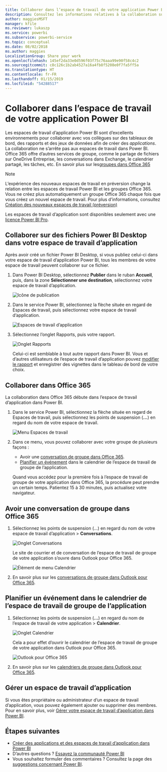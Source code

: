 ```yaml
---
title: Collaborer dans l’espace de travail de votre application Power BI
description: Consultez les informations relatives à la collaboration sur des fichiers Power BI Desktop dans votre espace de travail d’application et avec des services Office 365 tels que le partage de fichiers sur OneDrive Entreprise, les conversations dans Exchange, le calendrier et les tâches.
author: maggiesMSFT
manager: kfile
ms.reviewer: lukaszp
ms.service: powerbi
ms.subservice: powerbi-service
ms.topic: conceptual
ms.date: 08/02/2018
ms.author: maggies
LocalizationGroup: Share your work
ms.openlocfilehash: 145ef2da33e0d596f03f75c76aaa99e90f58c4c2
ms.sourcegitcommit: c8c126c1b2ab4527a16a4fb8f5208e0f7fa5ff5a
ms.translationtype: HT
ms.contentlocale: fr-FR
ms.lasthandoff: 01/15/2019
ms.locfileid: "54288517"
---
```

# <a name="collaborate-in-your-power-bi-app-workspace"></a>Collaborer dans l’espace de travail de votre application Power BI
Les espaces de travail d’application Power BI sont d’excellents environnements pour collaborer avec vos collègues sur des tableaux de bord, des rapports et des jeux de données afin de créer des *applications*. La collaboration ne s’arrête pas aux espaces de travail dans Power BI. Office 365 offre d’autres services de groupe, comme le partage de fichiers sur OneDrive Entreprise, les conversations dans Exchange, le calendrier partagé, les tâches, etc. En savoir plus sur les[groupes dans Office 365](https://support.office.com/article/Create-a-group-in-Office-365-7124dc4c-1de9-40d4-b096-e8add19209e9)

> [!NOTE]
> L’expérience des nouveaux espaces de travail en préversion change la relation entre les espaces de travail Power BI et les groupes Office 365. Vous ne créez plus automatiquement un groupe Office 365 chaque fois que vous créez un nouvel espace de travail. Pour plus d’informations, consultez [Création des nouveaux espaces de travail (préversion)](service-create-the-new-workspaces.md)

Les espaces de travail d’application sont disponibles seulement avec une [licence Power BI Pro](service-features-license-type.md).

## <a name="collaborate-on-power-bi-desktop-files-in-your-app-workspace"></a>Collaborer sur des fichiers Power BI Desktop dans votre espace de travail d’application
Après avoir créé un fichier Power BI Desktop, si vous publiez celui-ci dans votre espace de travail d’application Power BI, tous les membres de votre espace de travail peuvent collaborer sur ce fichier.

1. Dans Power BI Desktop, sélectionnez **Publier** dans le ruban **Accueil**, puis, dans la zone **Sélectionner une destination**, sélectionnez votre espace de travail d’application.
   
    ![Icône de publication](media/service-collaborate-power-bi-workspace/power-bi-group-publish-pbix.png)
2. Dans le service Power BI, sélectionnez la flèche située en regard de Espaces de travail, puis sélectionnez votre espace de travail d’application.
   
    ![Espaces de travail d’application](media/service-collaborate-power-bi-workspace/power-bi-workspace-nav-arrow.png)
3. Sélectionnez l’onglet Rapports, puis votre rapport.
   
    ![Onglet Rapports](media/service-collaborate-power-bi-workspace/power-bi-workspace-report.png)
   
    Celui-ci est semblable à tout autre rapport dans Power BI. Vous et d’autres utilisateurs de l’espace de travail d’application pouvez [modifier le rapport](consumer/end-user-reports.md) et enregistrer des vignettes dans le tableau de bord de votre choix.

## <a name="collaborate-in-office-365"></a>Collaborer dans Office 365
La collaboration dans Office 365 débute dans l’espace de travail d’application dans Power BI.

1. Dans le service Power BI, sélectionnez la flèche située en regard de Espaces de travail, puis sélectionnez les points de suspension (**…**) en regard du nom de votre espace de travail. 
   
   ![Menu Espaces de travail](media/service-collaborate-power-bi-workspace/power-bi-app-ellipsis.png)
2. Dans ce menu, vous pouvez collaborer avec votre groupe de plusieurs façons : 
   
   * Avoir une [conversation de groupe dans Office 365](service-collaborate-power-bi-workspace.md#have-a-group-conversation-in-office-365).
   * [Planifier un événement](service-collaborate-power-bi-workspace.md#schedule-an-event-on-the-group-workspace-calendar) dans le calendrier de l’espace de travail de groupe de l’application.
   
   Quand vous accédez pour la première fois à l’espace de travail de groupe de votre application dans Office 365, la procédure peut prendre un certain temps. Patientez 15 à 30 minutes, puis actualisez votre navigateur.

## <a name="have-a-group-conversation-in-office-365"></a>Avoir une conversation de groupe dans Office 365
1. Sélectionnez les points de suspension (…) en regard du nom de votre espace de travail d’application \> **Conversations**. 
   
    ![Onglet Conversations](media/service-collaborate-power-bi-workspace/power-bi-app-ellipsis.png)
   
   Le site de courrier et de conversation de l’espace de travail de groupe de votre application s’ouvre dans Outlook pour Office 365.
   
   ![Élément de menu Calendrier](media/service-collaborate-power-bi-workspace/pbi_grps_o365convo.png)
2. En savoir plus sur les [conversations de groupe dans Outlook pour Office 365](https://support.office.com/Article/Have-a-group-conversation-a0482e24-a769-4e39-a5ba-a7c56e828b22).

## <a name="schedule-an-event-on-the-apps-group-workspace-calendar"></a>Planifier un événement dans le calendrier de l’espace de travail de groupe de l’application
1. Sélectionnez les points de suspension (**…**) en regard du nom de l’espace de travail de votre application \> **Calendrier**. 
   
   ![Onglet Calendrier](media/service-collaborate-power-bi-workspace/power-bi-app-ellipsis.png)
   
   Cela a pour effet d’ouvrir le calendrier de l’espace de travail de groupe de votre application dans Outlook pour Office 365.
   
   ![Outlook pour Office 365](media/service-collaborate-power-bi-workspace/pbi_grps_o365_calendar.png)
2. En savoir plus sur les [calendriers de groupe dans Outlook pour Office 365](https://support.office.com/Article/Add-edit-and-subscribe-to-group-events-0cf1ad68-1034-4306-b367-d75e9818376a).

## <a name="manage-an-app-workspace"></a>Gérer un espace de travail d’application
Si vous êtes propriétaire ou administrateur d’un espace de travail d’application, vous pouvez également ajouter ou supprimer des membres. Pour en savoir plus, voir [Gérer votre espace de travail d’application dans Power BI](service-manage-app-workspace-in-power-bi-and-office-365.md).

## <a name="next-steps"></a>Étapes suivantes
* [Créer des applications et des espaces de travail d’application dans Power BI](service-create-distribute-apps.md)
* D’autres questions ? [Essayez la communauté Power BI](http://community.powerbi.com/)
* Vous souhaitez formuler des commentaires ? Consultez la page des [suggestions concernant Power BI](https://ideas.powerbi.com/forums/265200-power-bi).

